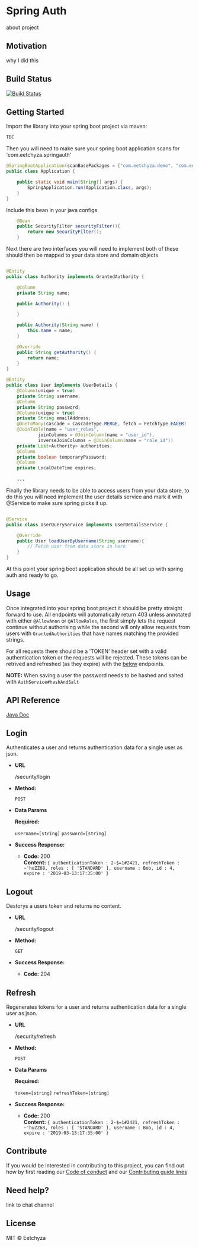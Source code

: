 # Spring Auth

about project

## Motivation

why I did this

## Build Status
[![Build Status](<travis link>)](<travis link>)

## Getting Started

Import the library into your spring boot project via maven:

``` xml
TBC

```
Then you will need to make sure your spring boot application scans for 'com.eetchyza.springauth'

``` java
@SpringBootApplication(scanBasePackages = {"com.eetchyza.demo", "com.eetchyza.springauth"})
public class Application {

	public static void main(String[] args) {
		SpringApplication.run(Application.class, args);
	}
}

```
Include this bean in your java configs

``` java
    @Bean
    public SecurityFilter securityFilter(){
        return new SecurityFilter();
    }

```

Next there are two interfaces you will need to implement both of these should then be mapped to your data store and domain objects

``` java

@Entity
public class Authority implements GrantedAuthority {

    @Column
    private String name;

    public Authority() {

    }

    public Authority(String name) {
        this.name = name;
    }

    @Override
    public String getAuthority() {
        return name;
    }
}

@Entity
public class User implements UserDetails {
    @Column(unique = true)
    private String username;
    @Column
    private String password;
    @Column(unique = true)
    private String emailAddress;
    @OneToMany(cascade = CascadeType.MERGE, fetch = FetchType.EAGER)
    @JoinTable(name = "user_roles",
            joinColumns = @JoinColumn(name = "user_id"),
            inverseJoinColumns = @JoinColumn(name = "role_id"))
    private List<Authority> authorities;
    @Column
    private boolean temporaryPassword;
    @Column
    private LocalDateTime expires;
    
    ...

```

Finally the library needs to be able to access users from your data store, to do this you will need implement the user details service and mark it with @Service to make sure spring picks it up.

``` java 

@Service
public class UserQueryService implements UserDetailsService {

    @Override
    public User loadUserByUsername(String username){
        // Fetch user from data store in here
    }
}

```

At this point your spring boot application should be all set up with spring auth and ready to go.

## Usage

Once integrated into your spring boot project it should be pretty straight forward to use.
All endpoints will automatically return 403 unless annotated with either `@AllowAnon` or `@AllowRoles`, the first simply lets the request continue without authorising while the second will only allow requests from users with `GrantedAuthorities`  that have names matching the provided strings.

For all requests there should be a 'TOKEN' header set with a valid authentication token or the requests will be rejected.
These tokens can be retrived and refreshed (as they expire) with the [below](https://github.com/Williams-Dan/spring-auth/#login) endpoints.

**NOTE:** When saving a user the password needs to be hashed and salted with `AuthService#hashAndSalt`


## API Reference

[Java Doc](https://eetchyza.co.uk/spring-auth/1.0.0/)

**Login**
----
  Authenticates a user and returns authentication data for a single user as json.

* **URL**

  /security/login

* **Method:**

  `POST`

* **Data Params**

  **Required:**
 
   `username=[string]`
   `password=[string]`

* **Success Response:**

  * **Code:** 200 <br />
    **Content:** `{ authenticationToken : 2-$=1#2421, refreshToken : ~'huZZ68, roles : [ 'STANDARD' ], username : Bob, id : 4, expire : '2019-03-13:17:35:00' }`
    
    
**Logout**
----
  Destorys a users token and returns no content.

* **URL**

  /security/logout

* **Method:**

  `GET`

* **Success Response:**

  * **Code:** 204 <br />
    
**Refresh**
----
  Regenerates tokens for a user and returns authentication data for a single user as json.

* **URL**

  /security/refresh

* **Method:**

  `POST`

* **Data Params**

  **Required:**
 
   `token=[string]`
   `refreshToken=[string]`

* **Success Response:**

  * **Code:** 200 <br />
    **Content:** `{ authenticationToken : 2-$=1#2421, refreshToken : ~'huZZ68, roles : [ 'STANDARD' ], username : Bob, id : 4, expire : '2019-03-13:17:35:00' }`

## Contribute

If you would be interested in contributing to this project, you can find out how by first reading our [Code of conduct](https://github.com/eetchyza/.github/blob/master/CODE_OF_CONDUCT.md) and our [Contributing guide lines](https://github.com/eetchyza/.github/blob/master/CONTRIBUTING.md)

## Need help?

link to chat channel

## License

MIT © Eetchyza
